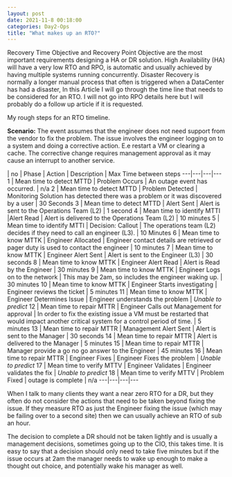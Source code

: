 ```yaml
---
layout: post
date: 2021-11-8 00:18:00
categories: Day2-Ops
title: "What makes up an RTO?"
---
```


Recovery Time Objective and Recovery Point Objective are the most important requirements designing a HA or DR solution. High Availability (HA) will have a very low RTO and RPO, is automatic and usually achieved by having multiple systems running concurrently. Disaster Recovery is normally a longer manual process that often is triggered when a DataCenter has had a disaster,  In this Article I will go through the time line that needs to be considered for an RTO. I will not go into RPO details here but I will probably do a follow up article if it is requested.

<!--more-->

My rough steps for an RTO timeline.

**Scenario:**  The event assumes that the engineer does not need support from the vendor to fix the problem. The issue involves the engineer logging on to a system and doing a corrective action.  E.e restart a VM or clearing a cache. The corrective change requires management approval as it may cause an interrupt to another service.

 | no | Phase | Action  | Description | Max Time between steps
---|---|---|---
1 | Mean time to detect MTTD | Problem Occurs | An outage event has occurred. | n/a
2 | Mean time to detect MTTD | Problem Detected | Monitoring Solution has detected there was a problem or it was discovered by a user | 30  Seconds
3 | Mean time to detect MTTD | Alert Sent | Alert is sent to the Operations Team (L2) | 1 second
4 | Mean time to identify MTTI |Alert Read | Alert is delivered to the Operations Team (L2) | 10 minutes
5 | Mean time to identify MTTI | Decision: Callout |  The operations team (L2) decides if they need to call  an engineer (L3).  | 10 Minutes
6 | Mean time to know MTTK | Engineer Allocated | Engineer contact details are retrieved or pager duty is used to contact the engineer | 10 minutes
7 | Mean time to know MTTK | Engineer Alert Sent | Alert is sent to the Engineer (L3) | 30 seconds
8 | Mean time to know MTTK | Engineer Alert Read | Alert is Read by the Engineer | 30 minutes
9 | Mean time to know MTTK | Engineer Logs on to the network | This may be 2am, so includes the engineer waking up. | 30 minutes
10 | Mean time to know MTTK | Engineer Starts investigating | Engineer reviews the ticket | 5 minutes
11 | Mean time to know MTTK | Engineer Determines Issue | Engineer understands the problem | *Unable to predict*
12 | Mean time to repair MTTR | Engineer Calls out Management for approval | In order to fix the existing issue a VM must be restarted that would impact another critical system for a control period of time.  | 5 minutes
13 | Mean time to repair MTTR | Management Alert Sent | Alert is sent to the Manager | 30 seconds
14 | Mean time to repair MTTR | Alert is delivered to the Manager | 5 minutes
15 | Mean time to repair MTTR  | Manager provide a go no go answer to the Engineer | 45 minutes
16 | Mean time to repair MTTR | Engineer Fixes | Engineer Fixes the problem | *Unable to predict*
17 | Mean time to verify MTTV | Engineer Validates  | Engineer validates the fix | *Unable to predict*
18 | Mean time to verify MTTV | Problem Fixed | outage is complete | n/a
---|---|---|---


When I talk to many clients they want a near zero RTO for a DR, but they often do not consider the actions that need to be taken beyond fixing the issue. If they measure RTO as just the Engineer fixing the issue (which may be failing over to a second site) then we can usually achieve an RTO of sub an hour.

The decision to complete a DR should not be taken lightly and is usually a management decisions, sometimes going up to the CIO, this takes time. It is easy to say that a decision should only need to take five minutes but if the issue occurs at 2am the manager needs to wake up enough to make a thought out choice, and potentially wake his manager as well.
